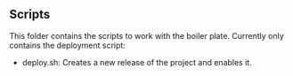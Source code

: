 ## Scripts
This folder contains the scripts to work with the boiler plate. Currently only contains the deployment script:
* deploy.sh: Creates a new release of the project and enables it.
